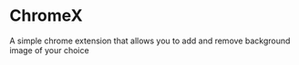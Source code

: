 # ChromeX
A simple chrome extension that allows you to add and remove background image of your choice 
